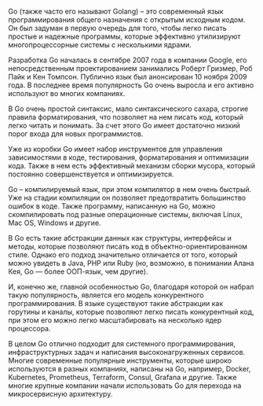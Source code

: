 Go (также часто его называют Golang) – это современный язык программирования общего назначения с открытым исходным кодом. Он был задуман в первую очередь для того, чтобы легко писать простые и надежные программы, которые эффективно утилизируют многопроцессорные системы с несколькими ядрами.

Разработка Go началась в сентябре 2007 года в компании Google, его непосредственным проектированием занимались Роберт Гризмер, Роб Пайк и Кен Томпсон. Публично язык был анонсирован 10 ноября 2009 года. В последнее время популярность Go очень выросла и его активно используют во многих компаниях.

В Go очень простой синтаксис, мало синтаксического сахара, строгие правила форматирования, что позволяет на нем писать код, который легко читать и понимать. За счет этого Go имеет достаточно низкий порог входа для новых программистов.

Уже из коробки Go имеет набор инструментов для управления зависимостями в коде, тестирования, форматирования и оптимизации кода. Также в нем есть эффективный механизм сборки мусора, который постоянно совершенствуется и оптимизируется.

Go – компилируемый язык, при этом компилятор в нем очень быстрый. Уже на стадии компиляции он позволяет предотвратить большинство ошибок в коде. Также программу, написанную на Go, можно скомпилировать под разные операционные системы, включая Linux, Mac OS, Windows и другие.

В Go есть такие абстракции данных как структуры, интерфейсы и методы, которые позволяют писать код в объектно-ориентированном стиле. Однако его подход значительно отличается от того, который можно увидеть в Java, PHP или Ruby (но, возможно, в понимании Алана Кея, Go — более ООП-язык, чем другие).

И, конечно же, главной особенностью Go, благодаря которой он набрал такую популярность, является его модель конкурентного программирования. В языке существуют такие абстракции как горутины и каналы, которые позволяют легко писать конкурентный код, при этом его можно легко масштабировать на несколько ядер процессора.

В целом Go отлично подходит для системного программирования, инфраструктурных задач и написания высоконагруженных сервисов. Многие современные популярные инструменты, которые широко используются в разных компаниях, написаны на Go, например, Docker, Kubernetes, Prometheus, Terraform, Consul, Grafana и другие. Также многие крупные компании начали использовать Go для перехода на микросервисную архитектуру.
